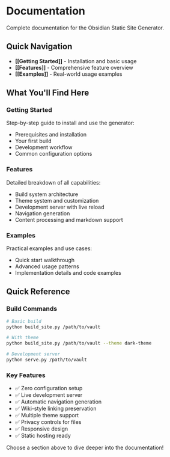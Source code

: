 # Documentation

Complete documentation for the Obsidian Static Site Generator.

## Quick Navigation

- **[[Getting Started]]** - Installation and basic usage
- **[[Features]]** - Comprehensive feature overview
- **[[Examples]]** - Real-world usage examples

## What You'll Find Here

### Getting Started
Step-by-step guide to install and use the generator:
- Prerequisites and installation
- Your first build
- Development workflow
- Common configuration options

### Features
Detailed breakdown of all capabilities:
- Build system architecture
- Theme system and customization
- Development server with live reload
- Navigation generation
- Content processing and markdown support

### Examples
Practical examples and use cases:
- Quick start walkthrough
- Advanced usage patterns
- Implementation details and code examples

## Quick Reference

### Build Commands
```bash
# Basic build
python build_site.py /path/to/vault

# With theme
python build_site.py /path/to/vault --theme dark-theme

# Development server
python serve.py /path/to/vault
```

### Key Features
- ✅ Zero configuration setup
- ✅ Live development server
- ✅ Automatic navigation generation
- ✅ Wiki-style linking preservation
- ✅ Multiple theme support
- ✅ Privacy controls for files
- ✅ Responsive design
- ✅ Static hosting ready

Choose a section above to dive deeper into the documentation!
